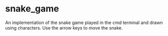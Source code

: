 # snake_game
An implementation of the snake game played in the cmd terminal and drawn using characters.
Use the arrow keys to move the snake.